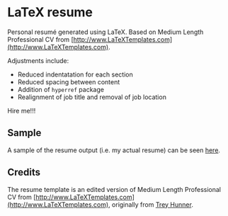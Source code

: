 # LaTeX resume

Personal resumé generated using LaTeX. Based on Medium Length Professional CV from [http://www.LaTeXTemplates.com](http://www.LaTeXTemplates.com).

Adjustments include:

* Reduced indentatation for each section
* Reduced spacing between content
* Addition of `hyperref` package
* Realignment of job title and removal of job location

Hire me!!!

## Sample

A sample of the resume output (i.e. my actual resume) can be seen [here](https://melvinkok.me/resources/melvinKokResume.pdf).

## Credits

The resume template is an edited version of Medium Length Professional CV from [http://www.LaTeXTemplates.com](http://www.LaTeXTemplates.com), originally from [Trey Hunner](http://www.treyhunner.com/).